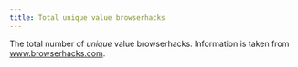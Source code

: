 ```yaml
---
title: Total unique value browserhacks
---
```


The total number of _unique_ value browserhacks. Information is taken from www.browserhacks.com.
